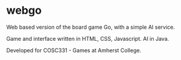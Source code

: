 webgo
=====

Web based version of the board game Go, with a simple AI service.

Game and interface written in HTML, CSS, Javascript. AI in Java.

Developed for COSC331 - Games at Amherst College.
